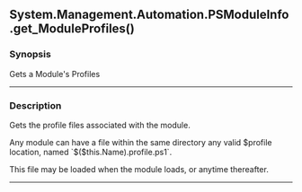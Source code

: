 System.Management.Automation.PSModuleInfo.get_ModuleProfiles()
--------------------------------------------------------------




### Synopsis
Gets a Module's Profiles



---


### Description

Gets the profile files associated with the module.

Any module can have a file within the same directory any valid $profile location, named `$($this.Name).profile.ps1`.

This file may be loaded when the module loads, or anytime thereafter.



---
